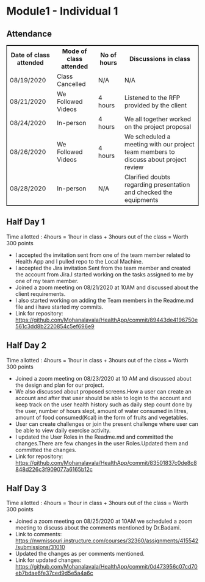 # Module1 - Individual 1  

## Attendance
<table style="width:100%;border: 1px solid black;">
<tr>
<th>Date of class attended</th>	
<th>Mode of class attended</th>
<th>No of hours</th>
<th>Discussions in class</th>
</tr>
<tr>
<td>08/19/2020</td>
<td>Class Cancelled</td>
<td>N/A</td>
<td>N/A</td>
</tr>
<tr>
<td>08/21/2020</td>
<td>We Followed Videos</td>
<td> 4 hours</td>  
<td>Listened to the RFP provided by the client</td> 
</tr>
<tr>
<td>08/24/2020</td>
<td>In-person</td>
<td> 4 hours</td>
<td>We all together worked on the project proposal</td>
</tr>
<tr>
<td>08/26/2020</td>
<td>We Followed Videos</td>
<td> 4 hours</td>
<td>We scheduled a meeting with our project team members to discuss about project review</td>
</tr>
<tr>
<td>08/28/2020</td>
<td>In-person</td>
<td>N/A</td>
<td>Clarified doubts regarding presentation and checked the equipments</td>
</tr>
</table>

## Half Day 1  

Time allotted : 4hours = 1hour in class + 3hours out of the class = Worth 300 points  

- I accepted the invitation sent from one of the team member related to Health App and I pulled repo to the Local Machine.
- I accepted the Jira invitation Sent from the team member and created the account from Jira.I started working on the tasks assigned to me by one of my team member.
- Joined a zoom meeting on 08/21/2020 at 10AM and discussed about the client requirements.
- I also started working on adding the Team members in the Readme.md file and i have started my commits.  
- Link for repository: https://github.com/Mohanalavala/HealthApp/commit/89443de4196750e561c3dd8b2220854c5ef696e9

## Half Day 2  

Time allotted : 4hours = 1hour in class + 3hours out of the class = Worth 300 points  

- Joined a zoom meeting on 08/23/2020 at 10 AM and discussed about the design and plan for our project.
- We also discussed about proposed screens.How a user can create an account and after that user should be able to login to the account and keep track on the user health history such as daily step count done by the user, number of hours slept, amount of water consumed in litres, amount of food consumed(Kcal) in the form of fruits and vegetables.
- User can create challenges or join the present challenge where user can be able to view daily exercise activity.
- I updated the User Roles in the Readme.md and committed the changes.There are few changes in the user Roles.Updated them and committed the changes.
- Link for repository: https://github.com/Mohanalavala/HealthApp/commit/83501837c0de8c8848d226c3f909077a6165b12c

## Half Day 3

Time allotted : 4hours = 1hour in class + 3hours out of the class = Worth 300 points

- Joined a zoom meeting on 08/25/2020 at 10AM we scheduled a zoom meeting to discuss about the comments mentioned by Dr.Badami.  
- Link to comments: https://nwmissouri.instructure.com/courses/32360/assignments/415542/submissions/31010
- Updated the changes as per comments mentioned.  
- Link for updated changes: https://github.com/Mohanalavala/HealthApp/commit/0d473956c07cd70eb7bdae6fe37ced9d5e5a4a6c






